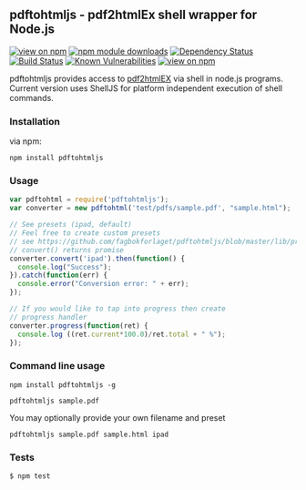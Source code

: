 ## pdftohtmljs - pdf2htmlEx shell wrapper for Node.js
[![view on npm](http://img.shields.io/npm/v/pdftohtmljs.svg)](https://www.npmjs.org/package/pdftohtmljs)
[![npm module downloads](http://img.shields.io/npm/dt/pdftohtmljs.svg)](https://www.npmjs.org/package/pdftohtmljs)
[![Dependency Status](https://david-dm.org/fagbokforlaget/pdftohtmljs.svg)](https://david-dm.org/fagbokforlaget/pdftohtmljs)
[![Build Status](https://travis-ci.org/fagbokforlaget/pdftohtmljs.svg)](https://travis-ci.org/fagbokforlaget/pdftohtmljs)
[![Known Vulnerabilities](https://snyk.io/test/github/fagbokforlaget/pdftohtmljs/badge.svg)](https://snyk.io/test/github/fagbokforlaget/pdftohtmljs)
[![view on npm](http://img.shields.io/npm/l/pdftohtmljs.svg)](https://www.npmjs.org/package/pdftohtmljs)

pdftohtmljs provides access to [pdf2htmlEX](https://github.com/coolwanglu/pdf2htmlEX) via shell in node.js programs. Current version uses ShellJS for platform independent execution of shell commands.

### Installation
via npm:

```
npm install pdftohtmljs
```

### Usage
```javascript
var pdftohtml = require('pdftohtmljs');
var converter = new pdftohtml('test/pdfs/sample.pdf', "sample.html");

// See presets (ipad, default)
// Feel free to create custom presets
// see https://github.com/fagbokforlaget/pdftohtmljs/blob/master/lib/presets/ipad.js
// convert() returns promise
converter.convert('ipad').then(function() {
  console.log("Success");
}).catch(function(err) {
  console.error("Conversion error: " + err);
});

// If you would like to tap into progress then create
// progress handler
converter.progress(function(ret) {
  console.log ((ret.current*100.0)/ret.total + " %");
});


```

### Command line usage
```
npm install pdftohtmljs -g
```

```
pdftohtmljs sample.pdf
```
You may optionally provide your own filename and preset
```
pdftohtmljs sample.pdf sample.html ipad
```

### Tests
```
$ npm test
```


